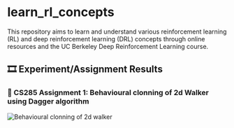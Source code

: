 # learn_rl_concepts

This repository aims to learn and understand various reinforcement learning (RL) and deep reinforcement learning (DRL) concepts through online resources and the UC Berkeley Deep Reinforcement Learning course.

## 🎞️ Experiment/Assignment Results

### 🚗 CS285 Assignment 1: Behavioural clonning of 2d Walker using Dagger algorithm

![Behavioural clonning of 2d walker](result_gifs/bc_dagger_2dwalker.gif)

